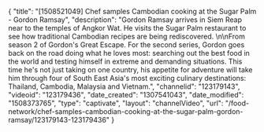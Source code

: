 {
    "title": "[1508521049] Chef samples Cambodian cooking at the Sugar Palm - Gordon Ramsay",
    "description": "Gordon Ramsay arrives in Siem Reap near to the temples of Angkor Wat. He visits the Sugar Palm restaurant to see how traditional Cambodian recipes are being rediscovered. \n\nFrom season 2 of Gordon's Great Escape. For the second series, Gordon goes back on the road doing what he loves most: searching out the best food in the world and testing himself in extreme and demanding situations. This time he's not just taking on one country, his appetite for adventure will take him through four of South East Asia's most exciting culinary destinations: Thailand, Cambodia, Malaysia and Vietnam.",
    "channelid": "123179143",
    "videoid": "123179436",
    "date_created": "1307541043",
    "date_modified": "1508373765",
    "type": "captivate",
    "layout": "channelVideo",
    "url": "\/food-network\/chef-samples-cambodian-cooking-at-the-sugar-palm-gordon-ramsay\/123179143-123179436"
}